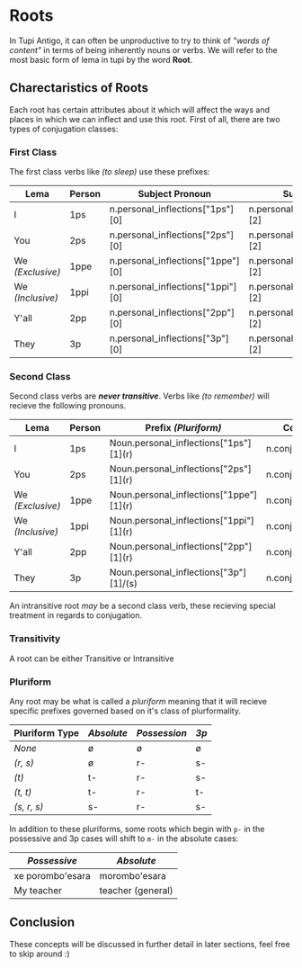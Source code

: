 # Roots

In Tupi Antigo, it can often be unproductive to try to think of _"words of content"_ in terms of being inherently nouns or verbs. We will refer to the most basic form of lema in tupi by the word **Root**.

## Charectaristics of Roots

Each root has certain attributes about it which will affect the ways and places in which we can inflect and use this root. First of all, there are two types of conjugation classes:

### First Class

The first class verbs like <root root=ker /> _(to sleep)_ use these prefixes:

| Lema | Person | Subject Pronoun | Subject Prefix | Conjugation |
|------|--------|-----------------|----------------|-------------|
| I    | 1ps    | <py>n.personal_inflections["1ps"][0]</py>|<py>n.personal_inflections["1ps"][2]</py> | <py>n.conjugate("1ps")</py> |
| You  | 2ps    |<py>n.personal_inflections["2ps"][0]</py>|<py>n.personal_inflections["2ps"][2]</py>  | <py>n.conjugate("2ps")</py> |
| We _(Exclusive)_ | 1ppe |<py>n.personal_inflections["1ppe"][0]</py>|<py>n.personal_inflections["1ppe"][2]</py>| <py>n.conjugate("1ppe")</py>|
| We _(Inclusive)_ | 1ppi |<py>n.personal_inflections["1ppi"][0]</py>|<py>n.personal_inflections["1ppi"][2]</py> | <py>n.conjugate("1ppi")</py> |
| Y'all | 2pp   |<py>n.personal_inflections["2pp"][0]</py>|<py>n.personal_inflections["2pp"][2]</py>   | <py>n.conjugate("2pp")</py> |
| They  | 3p    |<py>n.personal_inflections["3p"][0]</py>|<py>n.personal_inflections["3p"][2]</py>    | <py>n.conjugate("3p")</py> |

### Second Class

Second class verbs are ___never transitive___. Verbs like <root root="ma'enduar" /> _(to remember)_ will recieve the following pronouns.

| Lema | Person | Prefix _(Pluriform)_ | Conjugation |
|------|-----------------|--------|-------------|
| I    | 1ps             |   <py>Noun.personal_inflections["1ps"][1]</py>(r)   | <py>n.conjugate("1ps")</py> |
| You  | 2ps            | <py>Noun.personal_inflections["2ps"][1]</py>(r)    | <py>n.conjugate("2ps")</py> |
| We _(Exclusive)_ | 1ppe    | <py>Noun.personal_inflections["1ppe"][1]</py>(r)  | <py>n.conjugate("1ppe")</py> |
| We _(Inclusive)_ | 1ppi  | <py>Noun.personal_inflections["1ppi"][1]</py>(r)   | <py>n.conjugate("1ppi")</py> |
| Y'all | 2pp           | <py>Noun.personal_inflections["2pp"][1]</py>(r)     | <py>n.conjugate("2pp")</py> |
| They  | 3p            | <py>Noun.personal_inflections["3p"][1]</py>/(s)      | <py>n.conjugate("3p")</py> |

An intransitive root _may_ be a second class verb, these recieving special treatment in regards to conjugation.


### Transitivity

A root can be either Transitive or Intransitive



### Pluriform
Any root may be what is called a _pluriform_ meaning that it will recieve specific prefixes governed based on it's class of plurformality.

| **Pluriform Type** | **_Absolute_** | **_Possession_** | **_3p_** |
|--------------------|----------------|------------------|----------|
| _None_             |              ø |                ø |        ø |
| _(r, s)_           |              ø |               r- |       s- |
| _(t)_              |             t- |               r- |       s- |
| _(t, t)_           |             t- |               r- |       t- |
| _(s, r, s)_        |             s- |               r- |       s- |

In addition to these pluriforms, some roots which begin with `p-` in the possessive and 3p cases will shift to `m-` in the absolute cases:

| **_Possessive_** | **_Absolute_**    |
|------------------|-------------------|
| xe porombo'esara |     morombo'esara |
| My teacher       | teacher (general) |

## Conclusion

These concepts will be discussed in further detail in later sections, feel free to skip around :)
